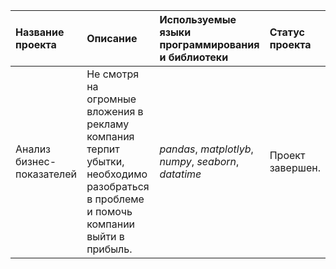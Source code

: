 | Название проекта | Описание | Используемые языки программирования и библиотеки | Статус проекта |
|:-----------------|:---------|:-------------------------------------------------|:---------------|
| Анализ бизнес-показателей | Не смотря на огромные вложения в рекламу компания терпит убытки, необходимо разобраться в проблеме и помочь компании выйти в прибыль. | *pandas*, *matplotlyb*, *numpy*, *seaborn*,  *datatime* | Проект завершен. |